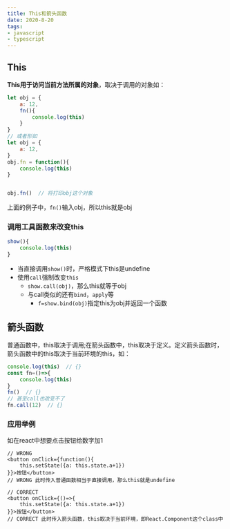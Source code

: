 ```yaml
---
title: This和箭头函数
date: 2020-8-20
tags: 
- javascript
- typescript
---
```



## This

**This用于访问当前方法所属的对象**，取决于调用的对象如：

``` javascript
let obj = {
    a: 12,
    fn(){
        console.log(this)
    }
}
// 或者形如
let obj = {
    a: 12,
}
obj.fn = function(){
    console.log(this)
}


obj.fn()  // 将打印obj这个对象
```

上面的例子中，`fn()`输入obj，所以this就是obj


### 调用工具函数来改变this

``` javascript
show(){
    console.log(this)
}
```

- 当直接调用`show()`时，严格模式下this是undefine
- 使用`call`强制改变`this`
    * `show.call(obj)`，那么this就等于obj
    * 与call类似的还有`bind`，`apply`等
        + `f=show.bind(obj)`指定this为obj并返回一个函数


## 箭头函数

普通函数中，this取决于调用;在箭头函数中，this取决于定义。定义箭头函数时，箭头函数中的this取决于当前环境的this，如：

``` javascript
console.log(this)  // {}
const fn=()=>{
    console.log(this)
}
fn()  // {}
// 甚至call也改变不了
fn.call(12)  // {}
```


### 应用举例

如在react中想要点击按钮给数字加1

``` javascritp
// WRONG
<button onClick={function(){
    this.setState({a: this.state.a+1})
}}>按钮</button>
// WRONG 此时传入普通函数相当于直接调用，那么this就是undefine

// CORRECT
<button onClick={()=>{
    this.setState({a: this.state.a+1})
}}>按钮</button>
// CORRECT 此时传入箭头函数，this取决于当前环境，即React.Component这个class中
```


